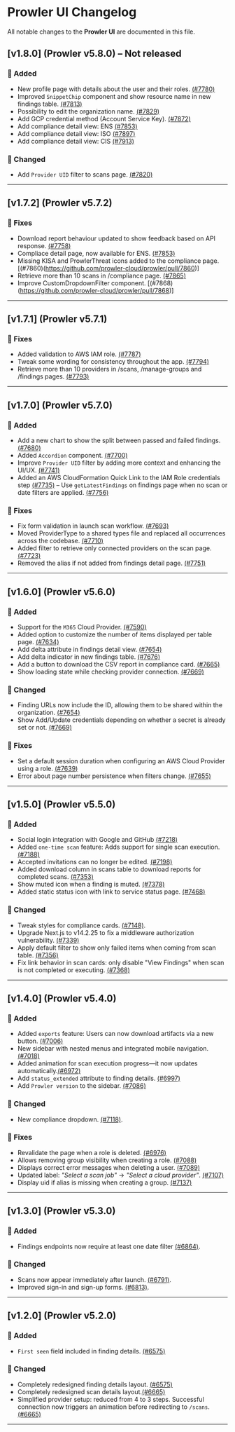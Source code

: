 # Prowler UI Changelog

All notable changes to the **Prowler UI** are documented in this file.

## [v1.8.0] (Prowler v5.8.0) – Not released

### 🚀 Added

- New profile page with details about the user and their roles. [(#7780)](https://github.com/prowler-cloud/prowler/pull/7780)
- Improved `SnippetChip` component and show resource name in new findings table. [(#7813)](https://github.com/prowler-cloud/prowler/pull/7813)
- Possibility to edit the organization name. [(#7829)](https://github.com/prowler-cloud/prowler/pull/7829)
- Add GCP credential method (Account Service Key). [(#7872)](https://github.com/prowler-cloud/prowler/pull/7872)
- Add compliance detail view: ENS [(#7853)](https://github.com/prowler-cloud/prowler/pull/7853)
- Add compliance detail view: ISO [(#7897)](https://github.com/prowler-cloud/prowler/pull/7897)
- Add compliance detail view: CIS [(#7913)](https://github.com/prowler-cloud/prowler/pull/7913)

### 🔄 Changed

- Add `Provider UID` filter to scans page. [(#7820)](https://github.com/prowler-cloud/prowler/pull/7820)

---

## [v1.7.2] (Prowler v5.7.2)

### 🐞 Fixes

- Download report behaviour updated to show feedback based on API response. [(#7758)](https://github.com/prowler-cloud/prowler/pull/7758)
- Compliace detail page, now available for ENS. [(#7853)](https://github.com/prowler-cloud/prowler/pull/7853)
- Missing KISA and ProwlerThreat icons added to the compliance page. [(#7860)(https://github.com/prowler-cloud/prowler/pull/7860)]
- Retrieve more than 10 scans in /compliance page. [(#7865)](https://github.com/prowler-cloud/prowler/pull/7865)
- Improve CustomDropdownFilter component. [(#7868)(https://github.com/prowler-cloud/prowler/pull/7868)]

---

## [v1.7.1] (Prowler v5.7.1)

### 🐞 Fixes

- Added validation to AWS IAM role. [(#7787)](https://github.com/prowler-cloud/prowler/pull/7787)
- Tweak some wording for consistency throughout the app. [(#7794)](https://github.com/prowler-cloud/prowler/pull/7794)
- Retrieve more than 10 providers in /scans, /manage-groups and /findings pages. [(#7793)](https://github.com/prowler-cloud/prowler/pull/7793)

---

## [v1.7.0] (Prowler v5.7.0)

### 🚀 Added

- Add a new chart to show the split between passed and failed findings. [(#7680)](https://github.com/prowler-cloud/prowler/pull/7680)
- Added `Accordion` component. [(#7700)](https://github.com/prowler-cloud/prowler/pull/7700)
- Improve `Provider UID` filter by adding more context and enhancing the UI/UX. [(#7741)](https://github.com/prowler-cloud/prowler/pull/7741)
- Added an AWS CloudFormation Quick Link to the IAM Role credentials step [(#7735)](https://github.com/prowler-cloud/prowler/pull/7735)
  – Use `getLatestFindings` on findings page when no scan or date filters are applied. [(#7756)](https://github.com/prowler-cloud/prowler/pull/7756)

### 🐞 Fixes

- Fix form validation in launch scan workflow. [(#7693)](https://github.com/prowler-cloud/prowler/pull/7693)
- Moved ProviderType to a shared types file and replaced all occurrences across the codebase. [(#7710)](https://github.com/prowler-cloud/prowler/pull/7710)
- Added filter to retrieve only connected providers on the scan page. [(#7723)](https://github.com/prowler-cloud/prowler/pull/7723)
- Removed the alias if not added from findings detail page. [(#7751)](https://github.com/prowler-cloud/prowler/pull/7751)

---

## [v1.6.0] (Prowler v5.6.0)

### 🚀 Added

- Support for the `M365` Cloud Provider. [(#7590)](https://github.com/prowler-cloud/prowler/pull/7590)
- Added option to customize the number of items displayed per table page. [(#7634)](https://github.com/prowler-cloud/prowler/pull/7634)
- Add delta attribute in findings detail view. [(#7654)](https://github.com/prowler-cloud/prowler/pull/7654)
- Add delta indicator in new findings table. [(#7676)](https://github.com/prowler-cloud/prowler/pull/7676)
- Add a button to download the CSV report in compliance card. [(#7665)](https://github.com/prowler-cloud/prowler/pull/7665)
- Show loading state while checking provider connection. [(#7669)](https://github.com/prowler-cloud/prowler/pull/7669)

### 🔄 Changed

- Finding URLs now include the ID, allowing them to be shared within the organization. [(#7654)](https://github.com/prowler-cloud/prowler/pull/7654)
- Show Add/Update credentials depending on whether a secret is already set or not. [(#7669)](https://github.com/prowler-cloud/prowler/pull/7669)

### 🐞 Fixes

- Set a default session duration when configuring an AWS Cloud Provider using a role. [(#7639)](https://github.com/prowler-cloud/prowler/pull/7639)
- Error about page number persistence when filters change. [(#7655)](https://github.com/prowler-cloud/prowler/pull/7655)

---

## [v1.5.0] (Prowler v5.5.0)

### 🚀 Added

- Social login integration with Google and GitHub [(#7218)](https://github.com/prowler-cloud/prowler/pull/7218)
- Added `one-time scan` feature: Adds support for single scan execution. [(#7188)](https://github.com/prowler-cloud/prowler/pull/7188)
- Accepted invitations can no longer be edited. [(#7198)](https://github.com/prowler-cloud/prowler/pull/7198)
- Added download column in scans table to download reports for completed scans. [(#7353)](https://github.com/prowler-cloud/prowler/pull/7353)
- Show muted icon when a finding is muted. [(#7378)](https://github.com/prowler-cloud/prowler/pull/7378)
- Added static status icon with link to service status page. [(#7468)](https://github.com/prowler-cloud/prowler/pull/7468)

### 🔄 Changed

- Tweak styles for compliance cards. [(#7148)](https://github.com/prowler-cloud/prowler/pull/7148).
- Upgrade Next.js to v14.2.25 to fix a middleware authorization vulnerability. [(#7339)](https://github.com/prowler-cloud/prowler/pull/7339)
- Apply default filter to show only failed items when coming from scan table. [(#7356)](https://github.com/prowler-cloud/prowler/pull/7356)
- Fix link behavior in scan cards: only disable "View Findings" when scan is not completed or executing. [(#7368)](https://github.com/prowler-cloud/prowler/pull/7368)

---

## [v1.4.0] (Prowler v5.4.0)

### 🚀 Added

- Added `exports` feature: Users can now download artifacts via a new button. [(#7006)](https://github.com/prowler-cloud/prowler/pull/7006)
- New sidebar with nested menus and integrated mobile navigation. [(#7018)](https://github.com/prowler-cloud/prowler/pull/7018)
- Added animation for scan execution progress—it now updates automatically.[(#6972)](https://github.com/prowler-cloud/prowler/pull/6972)
- Add `status_extended` attribute to finding details. [(#6997)](https://github.com/prowler-cloud/prowler/pull/6997)
- Add `Prowler version` to the sidebar. [(#7086)](https://github.com/prowler-cloud/prowler/pull/7086)

### 🔄 Changed

- New compliance dropdown. [(#7118)](https://github.com/prowler-cloud/prowler/pull/7118).

### 🐞 Fixes

- Revalidate the page when a role is deleted. [(#6976)](https://github.com/prowler-cloud/prowler/pull/6976)
- Allows removing group visibility when creating a role. [(#7088)](https://github.com/prowler-cloud/prowler/pull/7088)
- Displays correct error messages when deleting a user. [(#7089)](https://github.com/prowler-cloud/prowler/pull/7089)
- Updated label: _"Select a scan job"_ → _"Select a cloud provider"_. [(#7107)](https://github.com/prowler-cloud/prowler/pull/7107)
- Display uid if alias is missing when creating a group. [(#7137)](https://github.com/prowler-cloud/prowler/pull/7137)

---

## [v1.3.0] (Prowler v5.3.0)

### 🚀 Added

- Findings endpoints now require at least one date filter [(#6864)](https://github.com/prowler-cloud/prowler/pull/6864).

### 🔄 Changed

- Scans now appear immediately after launch. [(#6791)](https://github.com/prowler-cloud/prowler/pull/6791).
- Improved sign-in and sign-up forms. [(#6813)](https://github.com/prowler-cloud/prowler/pull/6813).

---

## [v1.2.0] (Prowler v5.2.0)

### 🚀 Added

- `First seen` field included in finding details. [(#6575)](https://github.com/prowler-cloud/prowler/pull/6575)

### 🔄 Changed

- Completely redesigned finding details layout. [(#6575)](https://github.com/prowler-cloud/prowler/pull/6575)
- Completely redesigned scan details layout.[(#6665)](https://github.com/prowler-cloud/prowler/pull/6665)
- Simplified provider setup: reduced from 4 to 3 steps. Successful connection now triggers an animation before redirecting to `/scans`. [(#6665)](https://github.com/prowler-cloud/prowler/pull/6665)

---
